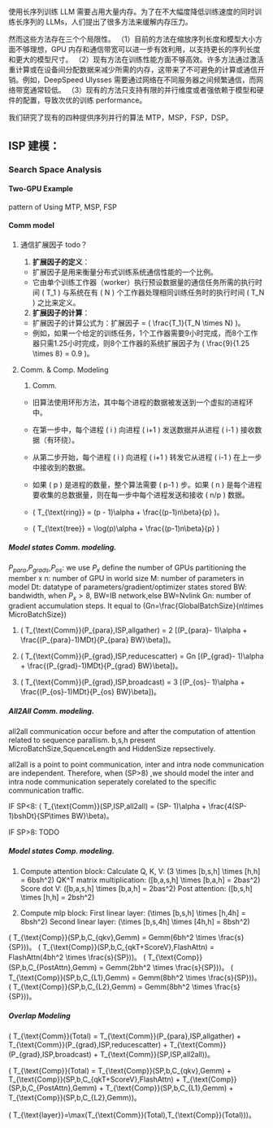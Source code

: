 # 

使用长序列训练 LLM 需要占用大量内存。为了在不大幅度降低训练速度的同时训练长序列的 LLMs，人们提出了很多方法来缓解内存压力。

然而这些方法存在三个个局限性。
（1）目前的方法在缩放序列长度和模型大小方面不够理想，GPU 内存和通信带宽可以进一步有效利用，以支持更长的序列长度和更大的模型尺寸。
（2）现有方法在训练性能方面不够高效。许多方法通过激活重计算或在设备间分配数据来减少所需的内存，这带来了不可避免的计算或通信开销。例如，DeepSpeed Ulysses 需要通过网络在不同服务器之间频繁通信，而网络带宽通常较低。
（3）现有的方法只支持有限的并行维度或者强依赖于模型和硬件的配置，导致次优的训练 performance。


我们研究了现有的四种提供序列并行的算法 MTP，MSP，FSP，DSP。


## ISP 建模：

### Search Space Analysis

#### Two-GPU Example

pattern of Using MTP, MSP, FSP

#### Comm model

1. 通信扩展因子 todo？
    1. **扩展因子的定义**：
    - 扩展因子是用来衡量分布式训练系统通信性能的一个比例。
    - 它由单个训练工作器（worker）执行预设数据量的通信任务所需的执行时间 \( T_1 \) 与系统在有 \( N \) 个工作器处理相同训练任务时的执行时间 \( T_N \) 之比来定义。

    2. **扩展因子的计算**：
    - 扩展因子的计算公式为：扩展因子 = \( \frac{T_1}{T_N \times N} \)。
    - 例如，如果一个给定的训练任务，1个工作器需要9小时完成，而8个工作器只需1.25小时完成，则8个工作器的系统扩展因子为 \( \frac{9}{1.25 \times 8} = 0.9 \)。


2. Comm. & Comp. Modeling

    1. Comm.

   - 旧算法使用环形方法，其中每个进程的数据被发送到一个虚拟的进程环中。
   - 在第一步中，每个进程 \( i \) 向进程 \( i+1 \) 发送数据并从进程 \( i-1 \) 接收数据（有环绕）。
   - 从第二步开始，每个进程 \( i \) 向进程 \( i+1 \) 转发它从进程 \( i-1 \) 在上一步中接收到的数据。
   - 如果 \( p \) 是进程的数量，整个算法需要 \( p-1 \) 步。如果 \( n \) 是每个进程要收集的总数据量，则在每一步中每个进程发送和接收 \( n/p \) 数据。
   - \( T_{\text{ring}} = (p - 1)\alpha + \frac{(p-1)n\beta}{p} \)。

   - \( T_{\text{tree}} = \log(p)\alpha + \frac{(p-1)n\beta}{p} \)


##### Model states Comm. modeling.
$P_{para}$,$P_{grads}$,$P_{os}$: we use $P_{x}$ define the number of GPUs partitioning the member x
n: number of GPU in world size
M: number of parameters in model
Dt: datatype of parameters/gradient/optimizer states stored
BW: bandwidth, when $P_{x}>8$, BW=IB network,else BW=Nvlink
Gn: number of gradient accumulation steps. It equal to \(Gn=\frac{GlobalBatchSize}{n\times MicroBatchSize}\)

1. \( T_{\text{Comm}}(P_{para},ISP,allgather) = 2 [(P_{para}- 1)\alpha + \frac{(P_{para}-1)MDt}{P_{para} BW}\beta]\)。


2. \( T_{\text{Comm}}(P_{grad},ISP,reducescatter) = Gn [(P_{grad}- 1)\alpha + \frac{(P_{grad}-1)MDt}{P_{grad} BW}\beta]\)。


3. \( T_{\text{Comm}}(P_{grad},ISP,broadcast) = 3 [(P_{os}- 1)\alpha + \frac{(P_{os}-1)MDt}{P_{os} BW}\beta]\)。

##### All2All Comm. modeling.
all2all communication occur before and after the computation of attention related to sequence parallism. b,s,h present MicroBatchSize,SquenceLength and HiddenSize repsectively.

all2all is a point to point communication, inter and intra node communication are independent. Therefore, when \(SP>8\) ,we should model the inter and intra node communication seperately corelated to the specific communication traffic.

IF SP<8:
\( T_{\text{Comm}}(SP,ISP,all2all) = (SP- 1)\alpha + \frac{4(SP-1)bshDt}{SP\times BW}\beta\)。

IF SP>8: TODO


##### Model states Comp. modeling.
1. Compute attention block:
    Calculate Q, K, V: \(3 \times [b,s,h] \times [h,h] = 6bsh^2\)
    QK^T matrix multiplication: \([b,a,s,h] \times [b,a,h] = 2bas^2\)
    Score dot V: \([b,a,s,h] \times [b,a,h] = 2bas^2\)
    Post attention: \([b,s,h] \times [h,h] = 2bsh^2\)

2. Compute mlp block:
    First linear layer: \(\times [b,s,h] \times [h,4h] = 8bsh^2\)
    Second linear layer: \(\times [b,s,4h] \times [4h,h] = 8bsh^2\)

\( T_{\text{Comp}}(SP,b,C_{qkv},Gemm) = Gemm(6bh^2 \times \frac{s}{SP})\)。
\( T_{\text{Comp}}(SP,b,C_{qkT+ScoreV},FlashAttn) = FlashAttn(4bh^2 \times \frac{s}{SP})\)。
\( T_{\text{Comp}}(SP,b,C_{PostAttn},Gemm) = Gemm(2bh^2 \times \frac{s}{SP})\)。
\( T_{\text{Comp}}(SP,b,C_{L1},Gemm) = Gemm(8bh^2 \times \frac{s}{SP})\)。
\( T_{\text{Comp}}(SP,b,C_{L2},Gemm) = Gemm(8bh^2 \times \frac{s}{SP})\)。


##### Overlap Modeling
\( T_{\text{Comm}}(Total) = T_{\text{Comm}}(P_{para},ISP,allgather) +  T_{\text{Comm}}(P_{grad},ISP,reducescatter) + T_{\text{Comm}}(P_{grad},ISP,broadcast) + T_{\text{Comm}}(SP,ISP,all2all)\)。

\( T_{\text{Comp}}(Total) = T_{\text{Comp}}(SP,b,C_{qkv},Gemm) + T_{\text{Comp}}(SP,b,C_{qkT+ScoreV},FlashAttn) + T_{\text{Comp}}(SP,b,C_{PostAttn},Gemm) + T_{\text{Comp}}(SP,b,C_{L1},Gemm) + T_{\text{Comp}}(SP,b,C_{L2},Gemm)\)。

\( T_{\text{layer}}=\max(T_{\text{Comm}}(Total),T_{\text{Comp}}(Total))\)。